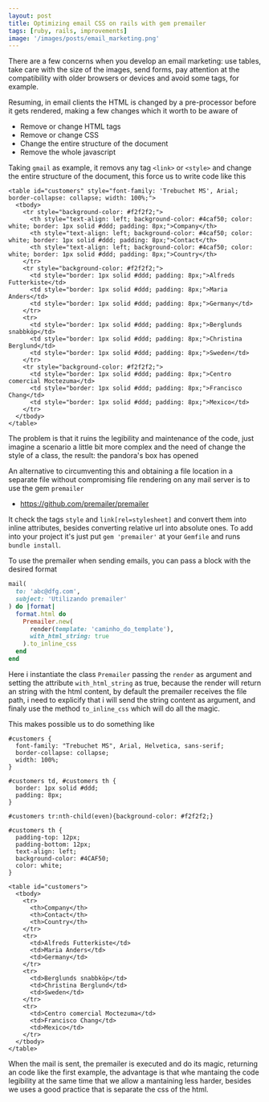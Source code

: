 ```yaml
---
layout: post
title: Optimizing email CSS on rails with gem premailer
tags: [ruby, rails, improvements]
image: '/images/posts/email_marketing.png'
---
```


There are a few concerns when you develop an email marketing: use tables, take
care with the size of the images, send forms, pay attention at the compatibility
with older browsers or devices and avoid some tags, for example.

Resuming, in email clients the HTML is changed by a pre-processor before it gets
rendered, making a few changes which it worth to be aware of

* Remove or change HTML tags
* Remove or change CSS
* Change the entire structure of the document
* Remove the whole javascript

Taking `gmail` as example, it removs any tag `<link>` or `<style>` and change
the entire structure of the document, this force us to write code like this

```html5
<table id="customers" style="font-family: 'Trebuchet MS', Arial; border-collapse: collapse; width: 100%;">
  <tbody>
    <tr style="background-color: #f2f2f2;">
      <th style="text-align: left; background-color: #4caf50; color: white; border: 1px solid #ddd; padding: 8px;">Company</th>
      <th style="text-align: left; background-color: #4caf50; color: white; border: 1px solid #ddd; padding: 8px;">Contact</th>
      <th style="text-align: left; background-color: #4caf50; color: white; border: 1px solid #ddd; padding: 8px;">Country</th>
    </tr>
    <tr style="background-color: #f2f2f2;">
      <td style="border: 1px solid #ddd; padding: 8px;">Alfreds Futterkiste</td>
      <td style="border: 1px solid #ddd; padding: 8px;">Maria Anders</td>
      <td style="border: 1px solid #ddd; padding: 8px;">Germany</td>
    </tr>
    <tr>
      <td style="border: 1px solid #ddd; padding: 8px;">Berglunds snabbköp</td>
      <td style="border: 1px solid #ddd; padding: 8px;">Christina Berglund</td>
      <td style="border: 1px solid #ddd; padding: 8px;">Sweden</td>
    </tr>
    <tr style="background-color: #f2f2f2;">
      <td style="border: 1px solid #ddd; padding: 8px;">Centro comercial Moctezuma</td>
      <td style="border: 1px solid #ddd; padding: 8px;">Francisco Chang</td>
      <td style="border: 1px solid #ddd; padding: 8px;">Mexico</td>
    </tr>
  </tbody>
</table>
```

The problem is that it ruins the legibility and maintenance of the code,
just imagine a scenario a little bit more complex and the need of change the style
of a class, the result: the pandora's box has opened

An alternative to circumventing this and obtaining a file location in a separate
file without compromising file rendering on any mail server is to use the gem `premailer`

* https://github.com/premailer/premailer

It check the tags `style` and `link[rel=stylesheet]` and convert them into inline attributes,
besides converting relative url into absolute ones. To add into your project it's just
put `gem 'premailer'` at your `Gemfile` and runs `bundle install`.

To use the premailer when sending emails, you can pass a block with the desired format

```ruby
mail(
  to: 'abc@dfg.com',
  subject: 'Utilizando premailer'
) do |format|
  format.html do
    Premailer.new(
      render(template: 'caminho_do_template'),
      with_html_string: true
    ).to_inline_css
  end
end
```

Here i instantiate the class `Premailer` passing the `render` as argument and setting
the attribute `with_html_string` as true, because the render will return an string with
the html content, by default the premailer receives the file path, i need to explicify
that i will send the string content as argument, and finaly use the method `to_inline_css` which
will do all the magic.

This makes possible us to do something like

```html5
#customers {
  font-family: "Trebuchet MS", Arial, Helvetica, sans-serif;
  border-collapse: collapse;
  width: 100%;
}

#customers td, #customers th {
  border: 1px solid #ddd;
  padding: 8px;
}

#customers tr:nth-child(even){background-color: #f2f2f2;}

#customers th {
  padding-top: 12px;
  padding-bottom: 12px;
  text-align: left;
  background-color: #4CAF50;
  color: white;
}

<table id="customers">
  <tbody>
    <tr>
      <th>Company</th>
      <th>Contact</th>
      <th>Country</th>
    </tr>
    <tr>
      <td>Alfreds Futterkiste</td>
      <td>Maria Anders</td>
      <td>Germany</td>
    </tr>
    <tr>
      <td>Berglunds snabbköp</td>
      <td>Christina Berglund</td>
      <td>Sweden</td>
    </tr>
    <tr>
      <td>Centro comercial Moctezuma</td>
      <td>Francisco Chang</td>
      <td>Mexico</td>
    </tr>
  </tbody>
</table>
```

When the mail is sent, the premailer is executed and do its magic, returning
an code like the first example, the advantage is that whe mantaing the code legibility
at the same time that we allow a mantaining less harder, besides we uses a good practice
that is separate the css of the html.
